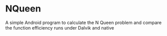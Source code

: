 NQueen
======

A simple Android program to calculate the N Queen problem and compare the function efficiency runs under Dalvik and native